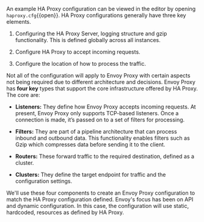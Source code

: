An example HA Proxy configuration can be viewed in the editor by opening `haproxy.cfg`{{open}}. HA Proxy configurations generally have three key elements.

1) Configuring the HA Proxy Server, logging structure and gzip functionality. This is defined globally across all instances.

2) Configure HA Proxy to accept incoming requests.

3) Configure the location of how to process the traffic.

Not all of the configuration will apply to Envoy Proxy with certain aspects not being required due to different architecture and decisions. Envoy Proxy has **four key** types that support the core infrastructure offered by HA Proxy. The core are:

* **Listeners:** They define how Envoy Proxy accepts incoming requests. At present, Envoy Proxy only supports TCP-based listeners. Once a connection is made, it’s passed on to a set of filters for processing.

* **Filters:** They are part of a pipeline architecture that can process inbound and outbound data. This functionality enables filters such as Gzip which compresses data before sending it to the client.

* **Routers:** These forward traffic to the required destination, defined as a cluster.

* **Clusters:** They define the target endpoint for traffic and the configuration settings.

We'll use these four components to create an Envoy Proxy configuration to match the HA Proxy configuration defined. Envoy's focus has been on API and dynamic configuration. In this case, the configuration will use static, hardcoded, resources as defined by HA Proxy.